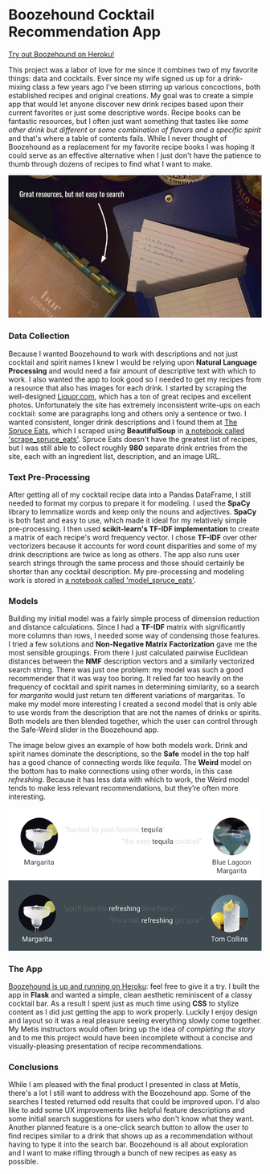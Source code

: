 # Boozehound Cocktail Recommendation App

[Try out Boozehound on Heroku!](https://lw-boozehound.herokuapp.com/)

This project was a labor of love for me since it combines two of my favorite things: data and cocktails. Ever since my wife signed us up for a drink-mixing class a few years ago I've been stirring up various concoctions, both established recipes and original creations. My goal was to create a simple app that would let anyone discover new drink recipes based upon their current favorites or just some descriptive words. Recipe books can be fantastic resources, but I often just want something that tastes like *some other drink but different* or *some combination of flavors and a specific spirit* and that's where a table of contents fails. While I never thought of Boozehound as a replacement for my favorite recipe books I was hoping it could serve as an effective alternative when I just don't have the patience to thumb through dozens of recipes to find what I want to make.

![Photo of a book and index cards containing cocktail recipes](img/resources.jpg)

### Data Collection

Because I wanted Boozehound to work with descriptions and not just cocktail and spirit names I knew I would be relying upon **Natural Language Processing** and would need a fair amount of descriptive text with which to work. I also wanted the app to look good so I needed to get my recipes from a resource that also has images for each drink. I started by scraping the well-designed [Liquor.com](https://www.liquor.com), which has a ton of great recipes and excellent photos. Unfortunately the site has extremely inconsistent write-ups on each cocktail: some are paragraphs long and others only a sentence or two. I wanted consistent, longer drink descriptions and I found them at [The Spruce Eats](https://www.thespruceeats.com), which I scraped using **BeautifulSoup** in [a notebook called 'scrape_spruce_eats'](work/scrape_spruce_eats.ipynb). Spruce Eats doesn't have the greatest list of recipes, but I was still able to collect roughly **980** separate drink entries from the site, each with an ingredient list, description, and an image URL.

### Text Pre-Processing

After getting all of my cocktail recipe data into a Pandas DataFrame, I still needed to format my corpus to prepare it for modeling. I used the **SpaCy** library to lemmatize words and keep only the nouns and adjectives. **SpaCy** is both fast and easy to use, which made it ideal for my relatively simple pre-processing. I then used **scikit-learn's TF-IDF implementation** to create a matrix of each recipe's word frequency vector. I chose **TF-IDF** over other vectorizers because it accounts for word count disparities and some of my drink descriptions are twice as long as others. The app also runs user search strings through the same process and those should certainly be shorter than any cocktail description. My pre-processing and modeling work is stored in [a notebook called 'model_spruce_eats'](work/model_spruce_eats.ipynb).

### Models

Building my initial model was a fairly simple process of dimension reduction and distance calculations. Since I had a **TF-IDF** matrix with significantly more columns than rows, I needed some way of condensing those features. I tried a few solutions and **Non-Negative Matrix Factorization** gave me the most sensible groupings. From there I just calculated pairwise Euclidean distances between the **NMF** description vectors and a similarly vectorized search string. There was just one problem: my model was such a good recommender that it was way too boring. It relied far too heavily on the frequency of cocktail and spirit names in determining similarity, so a search for *margarita* would just return ten different variations of margaritas. To make my model more interesting I created a second model that is only able to use words from the description that are not the names of drinks or spirits. Both models are then blended together, which the user can control through the Safe-Weird slider in the Boozehound app.

The image below gives an example of how both models work. Drink and spirit names dominate the descriptions, so the **Safe** model in the top half has a good chance of connecting words like *tequila*. The **Weird** model on the bottom has to make connections using other words, in this case *refreshing*. Because it has less data with which to work, the Weird model tends to make less relevant recommendations, but they’re often more interesting.

![Chart showing an example of Safe and Fun model word similarities](img/models.jpg)

### The App

[Boozehound is up and running on Heroku](https://lw-boozehound.herokuapp.com/): feel free to give it a try. I built the app in **Flask** and wanted a simple, clean aesthetic reminiscent of a classy cocktail bar. As a result I spent just as much time using **CSS** to stylize content as I did just getting the app to work properly. Luckily I enjoy design and layout so it was a real pleasure seeing everything slowly come together. My Metis instructors would often bring up the idea of *completing the story* and to me this project would have been incomplete without a concise and visually-pleasing presentation of recipe recommendations.

### Conclusions

While I am pleased with the final product I presented in class at Metis, there's a lot I still want to address with the Boozehound app. Some of the searches I tested returned odd results that could be improved upon. I'd also like to add some UX improvements like helpful feature descriptions and some initial search suggestions for users who don't know what they want. Another planned feature is a one-click search button to allow the user to find recipes similar to a drink that shows up as a recommendation without having to type it into the search bar. Boozehound is all about exploration and I want to make rifling through a bunch of new recipes as easy as possible.

